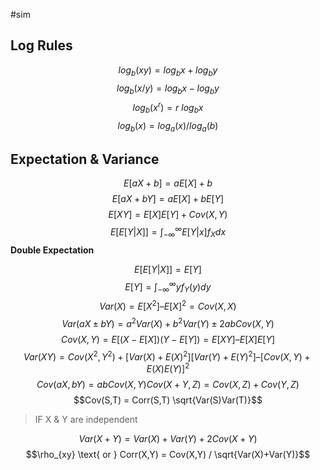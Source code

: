 #sim 

## Log Rules

$$log_b(xy) = log_bx + log_by$$
$$log_b(x/y) = log_bx - log_by$$
$$log_b(x^r) = r\: log_bx$$
$$log_b(x) = log_a(x)/ log_a(b)$$

## Expectation & Variance

$$E[aX + b] = aE[X] + b$$
$$E[aX + bY] = aE[X] + bE[Y]$$
$$E[XY] = E[X]E[Y]+ Cov(X,Y)$$
$$E[E[Y|X]] = \int_{-\infty}^{\infty}E[Y|x]f_Xdx$$
**Double Expectation**

$$E[E[Y|X]] = E[Y]$$$$E[Y] = \int_{-\infty}^{\infty}yf_Y(y)dy$$$$Var(X) = E[X^2] – E[X]^2 = Cov(X,X)$$
$$Var(aX \pm bY) = a^2Var(X) + b^2Var(Y) \pm 2abCov(X,Y)$$
$$Cov(X,Y) =E[ (X-E[X]) (Y-E[Y]) = E[XY] – E[X]E[Y]$$
$$Var(XY) = Cov(X^2,Y^2) + [Var(X)+ E(X)^2][Var(Y)+E(Y)^2] – [Cov(X,Y) + E(X)E(Y)]^2$$
$$Cov(aX,bY) = abCov(X,Y) Cov(X+Y,Z) = Cov(X,Z) + Cov(Y,Z)$$
$$Cov(S,T) = Corr(S,T) \sqrt{Var(S)Var(T)}$$

>IF X & Y are independent

$$Var(X+Y) =Var(X)+Var(Y) + 2Cov(X+Y)$$
$$\rho_{xy} \text{ or } Corr(X,Y)  = Cov(X,Y) / \sqrt{Var(X)+Var(Y)}$$
	